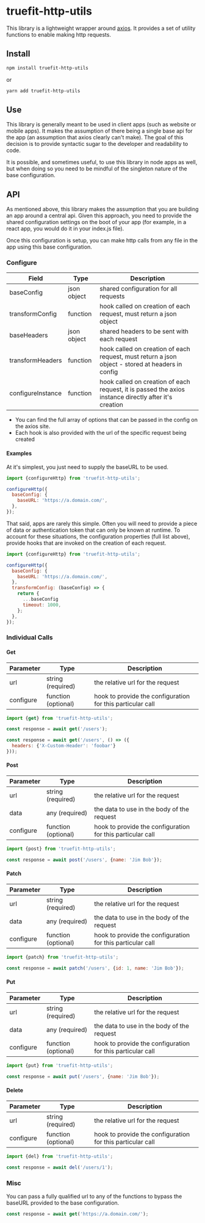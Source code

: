 # truefit-http-utils

This library is a lightweight wrapper around [axios](https://github.com/mzabriskie/axios). It provides a set of utility functions to enable making http requests.

## Install

```bash
npm install truefit-http-utils
```

or

```bash
yarn add truefit-http-utils
```

## Use

This library is generally meant to be used in client apps (such as website or mobile apps). It makes the assumption of there being a single base api for the app (an assumption that axios clearly can't make). The goal of this decision is to provide syntactic sugar to the developer and readability to code.

It is possible, and sometimes useful, to use this library in node apps as well, but when doing so you need to be mindful of the singleton nature of the base configuration.

## API

As mentioned above, this library makes the assumption that you are building an app around a central api. Given this approach, you need to provide the shared configuration settings on the boot of your app (for example, in a react app, you would do it in your index.js file).

Once this configuration is setup, you can make http calls from any file in the app using this base configuration.

### Configure

| Field | Type | Description |
|-------|------|-------------|
| baseConfig | json object | shared configuration for all requests |
| transformConfig | function | hook called on creation of each request, must return a json object |
| baseHeaders | json object | shared headers to be sent with each request |
| transformHeaders | function | hook called on creation of each request, must return a json object - stored at headers in config |
| configureInstance | function | hook called on creation of each request, it is passed the axios instance directly after it's creation |

* You can find the full array of options that can be passed in the config on the axios site.
* Each hook is also provided with the url of the specific request being created

#### Examples

At it's simplest, you just need to supply the baseURL to be used.

```javascript
import {configureHttp} from 'truefit-http-utils';

configureHttp({
  baseConfig: {
    baseURL: 'https://a.domain.com/',
  },
});
```

That said, apps are rarely this simple. Often you will need to provide a piece of data or authentication token that can only be known at runtime. To account for these situations, the configuration properties (full list above), provide hooks that are invoked on the creation of each request.

```javascript
import {configureHttp} from 'truefit-http-utils';

configureHttp({
  baseConfig: {
    baseURL: 'https://a.domain.com/',
  },
  transformConfig: (baseConfig) => {
    return {
      ...baseConfig
      timeout: 1000,
    };
  },
});
```

### Individual Calls

#### Get

| Parameter | Type | Description |
|-----------|------|-------------|
| url | string (required) | the relative url for the request |
| configure | function (optional) | hook to provide the configuration for this particular call |

```javascript
import {get} from 'truefit-http-utils';

const response = await get('/users');

const response = await get('/users', () => ({
  headers: {'X-Custom-Header': 'foobar'}
}));
```

#### Post

| Parameter | Type | Description |
|-----------|------|-------------|
| url | string (required) | the relative url for the request |
| data | any (required) | the data to use in the body of the request |
| configure | function (optional) | hook to provide the configuration for this particular call |

```javascript
import {post} from 'truefit-http-utils';

const response = await post('/users', {name: 'Jim Bob'});
```

#### Patch

| Parameter | Type | Description |
|-----------|------|-------------|
| url | string (required) | the relative url for the request |
| data | any (required) | the data to use in the body of the request |
| configure | function (optional) | hook to provide the configuration for this particular call |

```javascript
import {patch} from 'truefit-http-utils';

const response = await patch('/users', {id: 1, name: 'Jim Bob'});
```

#### Put

| Parameter | Type | Description |
|-----------|------|-------------|
| url | string (required) | the relative url for the request |
| data | any (required) | the data to use in the body of the request |
| configure | function (optional) | hook to provide the configuration for this particular call |

```javascript
import {put} from 'truefit-http-utils';

const response = await put('/users', {name: 'Jim Bob'});
```

#### Delete

| Parameter | Type | Description |
|-----------|------|-------------|
| url | string (required) | the relative url for the request |
| configure | function (optional) | hook to provide the configuration for this particular call |

```javascript
import {del} from 'truefit-http-utils';

const response = await del('/users/1');
```

### Misc

You can pass a fully qualified url to any of the functions to bypass the baseURL provided to the base configuration.

```javascript
const response = await get('https://a.domain.com/');
```

